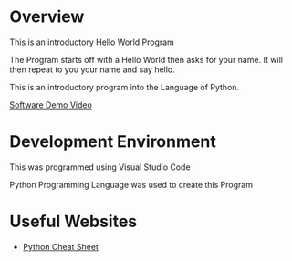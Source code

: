 # Overview

This is an introductory Hello World Program

The Program starts off with a Hello World then asks for your name. It will then repeat to you your name and say hello.

This is an introductory program into the Language of Python.

[Software Demo Video](https://youtu.be/U5cRBHstmfg)

# Development Environment

This was programmed using Visual Studio Code

Python Programming Language was used to create this Program

# Useful Websites

* [Python Cheat Sheet](https://www.pythoncheatsheet.org/cheatsheet/basics)
